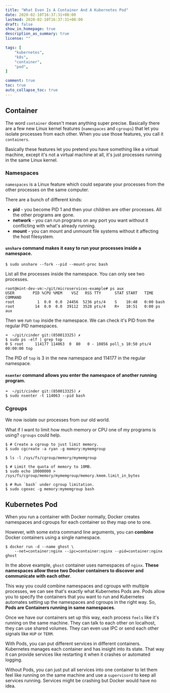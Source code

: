 ```yaml
---
title: "What Even Is A Container And A Kubernetes Pod"
date: 2020-02-10T16:37:31+08:00
lastmod: 2020-02-10T16:37:31+08:00
draft: false
show_in_homepage: true
description_as_summary: true
license: ""

tags: [
    "kubernetes",
    "k8s",
    "container",
    "pod",
]

comment: true
toc: true
auto_collapse_toc: true
---
```


## Container

The word `container` doesn't mean anything super precise. Basically there are a few new Linux kernel features (`namespaces` and `cgroups`) that let you isolate processes from each other. When you use those features, you call it `containers`.

Basically these features let you pretend you have something like a virtual machine, except it's not a virtual machine at all, it's just processes running in the same Linux kernel.

### Namespaces

`namespaces` is a Linux feature which could separate your processes from the other processes on the same computer.

There are a bunch of different kinds:
- **pid** - you become PID 1 and then your children are other processes. All the other programs are gone.
- **network** - you can run programs on any port you want without it conflicting with what's already running.
- **mount** - you can mount and unmount file systems without it affecting the host filesystem.

#### `unshare` command makes it easy to run your processes inside a namespace.

```console
$ sudo unshare --fork --pid --mount-proc bash
```

List all the processes inside the namespace. You can only see two processes.
```console
root@mint-dev-vm:~/git/microservices-example# ps aux
USER        PID %CPU %MEM    VSZ   RSS TTY      STAT START   TIME COMMAND
root          1  0.0  0.0  24456  5236 pts/4    S    10:48   0:00 bash
root         14  0.0  0.0  39112  3528 pts/4    R+   10:51   0:00 ps aux
```

Then we run `top` inside the namespace. We can check it's PID from the regular PID namespaces.
```console
➜  ~/git/cinder git:(850013325) ✗ 
$ sudo ps -elf | grep top 
0 S root     114177 114063  0  80   0 - 10856 poll_s 10:50 pts/4    00:00:00 top
```

The PID of `top` is 3 in the new namespace and 114177 in the regular namespace.

#### `nsenter` command allows you enter the namespace of another running program.

```console
➜  ~/git/cinder git:(850013325) ✗ 
$ sudo nsenter -t 114063 --pid bash
```

### Cgroups

We now isolate our processes from our old world.

What if I want to limit how much memory or CPU one of my programs is using? `cgroups` could help.

```console
$ # Create a cgroup to just limit memory.
$ sudo cgcreate -a ryan -g memory:mymemgroup

$ ls -l /sys/fs/cgroup/memory/mymemgroup

$ # Limit the quota of memory to 10MB.
$ sudo echo 10000000 > /sys/fs/cgroup/memory/mymemgroup/memory.kmem.limit_in_bytes

$ # Run `bash` under cgroup limitation.
$ sudo cgexec -g memory:mymemgroup bash
```

## Kubernetes Pod

When you run a container with Docker normally, Docker creates namespaces and cgroups for each container so they map one to one.

However, with some extra command line arguments, you can **combine** Docker containers using a single namespace.

```console
$ docker run -d --name ghost \
    --net=container:nginx --ipc=container:nginx --pid=container:nginx ghost
```

In the above example, `ghost` container uses namespaces of `nginx`. **These namespaces allow these two Docker containers to discover and communicate with each other**.

This way you could combine namespaces and cgroups with multiple processes, we can see that's exactly what Kubernetes Pods are. Pods allow you to specify the containers that you want to run and Kubernetes automates setting up the namespaces and cgroups in the right way. So, **Pods are Containers running in same namespaces**.

Once we have our containers set up this way, each process `feels` like it's running on the same machine. They can talk to each other on localhost, they can use shared volumes. They can even use IPC or send each other signals like `HUP` or `TERM`.

With Pods, you can put different services in different containers. Kubernetes manages each container and has insight into its state. That way it can provide services like restarting it when it crashes or automated logging.

Without Pods, you can just put all services into one container to let them feel like running on the same machine and use a `supervisord` to keep all services running. Services might be crashing but Docker would have no idea.

